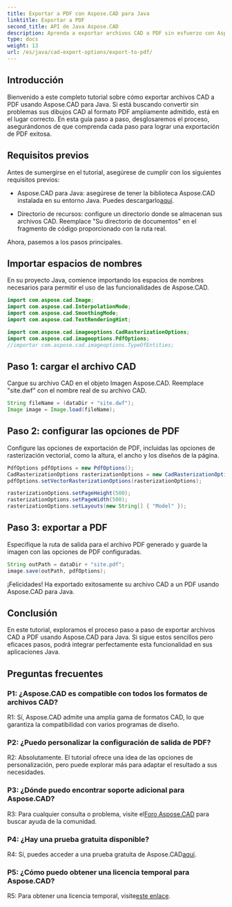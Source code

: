 ```yaml
---
title: Exportar a PDF con Aspose.CAD para Java
linktitle: Exportar a PDF
second_title: API de Java Aspose.CAD
description: Aprenda a exportar archivos CAD a PDF sin esfuerzo con Aspose.CAD para Java. Siga nuestra guía paso a paso para una integración perfecta.
type: docs
weight: 13
url: /es/java/cad-export-options/export-to-pdf/
---
```

## Introducción

Bienvenido a este completo tutorial sobre cómo exportar archivos CAD a PDF usando Aspose.CAD para Java. Si está buscando convertir sin problemas sus dibujos CAD al formato PDF ampliamente admitido, está en el lugar correcto. En esta guía paso a paso, desglosaremos el proceso, asegurándonos de que comprenda cada paso para lograr una exportación de PDF exitosa.

## Requisitos previos

Antes de sumergirse en el tutorial, asegúrese de cumplir con los siguientes requisitos previos:

-  Aspose.CAD para Java: asegúrese de tener la biblioteca Aspose.CAD instalada en su entorno Java. Puedes descargarlo[aquí](https://releases.aspose.com/cad/java/).

- Directorio de recursos: configure un directorio donde se almacenan sus archivos CAD. Reemplace "Su directorio de documentos" en el fragmento de código proporcionado con la ruta real.

Ahora, pasemos a los pasos principales.

## Importar espacios de nombres

En su proyecto Java, comience importando los espacios de nombres necesarios para permitir el uso de las funcionalidades de Aspose.CAD.

```java
import com.aspose.cad.Image;
import com.aspose.cad.InterpolationMode;
import com.aspose.cad.SmoothingMode;
import com.aspose.cad.TextRenderingHint;

import com.aspose.cad.imageoptions.CadRasterizationOptions;
import com.aspose.cad.imageoptions.PdfOptions;
//importar com.aspose.cad.imageoptions.TypeOfEntities;
```

## Paso 1: cargar el archivo CAD

Cargue su archivo CAD en el objeto Imagen Aspose.CAD. Reemplace "site.dwf" con el nombre real de su archivo CAD.

```java
String fileName = (dataDir + "site.dwf");
Image image = Image.load(fileName);
```

## Paso 2: configurar las opciones de PDF

Configure las opciones de exportación de PDF, incluidas las opciones de rasterización vectorial, como la altura, el ancho y los diseños de la página.

```java
PdfOptions pdfOptions = new PdfOptions();
CadRasterizationOptions rasterizationOptions = new CadRasterizationOptions();
pdfOptions.setVectorRasterizationOptions(rasterizationOptions);

rasterizationOptions.setPageHeight(500);
rasterizationOptions.setPageWidth(500);
rasterizationOptions.setLayouts(new String[] { "Model" });
```

## Paso 3: exportar a PDF

Especifique la ruta de salida para el archivo PDF generado y guarde la imagen con las opciones de PDF configuradas.

```java
String outPath = dataDir + "site.pdf";
image.save(outPath, pdfOptions);
```

¡Felicidades! Ha exportado exitosamente su archivo CAD a un PDF usando Aspose.CAD para Java.

## Conclusión

En este tutorial, exploramos el proceso paso a paso de exportar archivos CAD a PDF usando Aspose.CAD para Java. Si sigue estos sencillos pero eficaces pasos, podrá integrar perfectamente esta funcionalidad en sus aplicaciones Java.

## Preguntas frecuentes

### P1: ¿Aspose.CAD es compatible con todos los formatos de archivos CAD?

R1: Sí, Aspose.CAD admite una amplia gama de formatos CAD, lo que garantiza la compatibilidad con varios programas de diseño.

### P2: ¿Puedo personalizar la configuración de salida de PDF?

R2: Absolutamente. El tutorial ofrece una idea de las opciones de personalización, pero puede explorar más para adaptar el resultado a sus necesidades.

### P3: ¿Dónde puedo encontrar soporte adicional para Aspose.CAD?

 R3: Para cualquier consulta o problema, visite el[Foro Aspose.CAD](https://forum.aspose.com/c/cad/19) para buscar ayuda de la comunidad.

### P4: ¿Hay una prueba gratuita disponible?

 R4: Sí, puedes acceder a una prueba gratuita de Aspose.CAD[aquí](https://releases.aspose.com/).

### P5: ¿Cómo puedo obtener una licencia temporal para Aspose.CAD?

 R5: Para obtener una licencia temporal, visite[este enlace](https://purchase.aspose.com/temporary-license/).